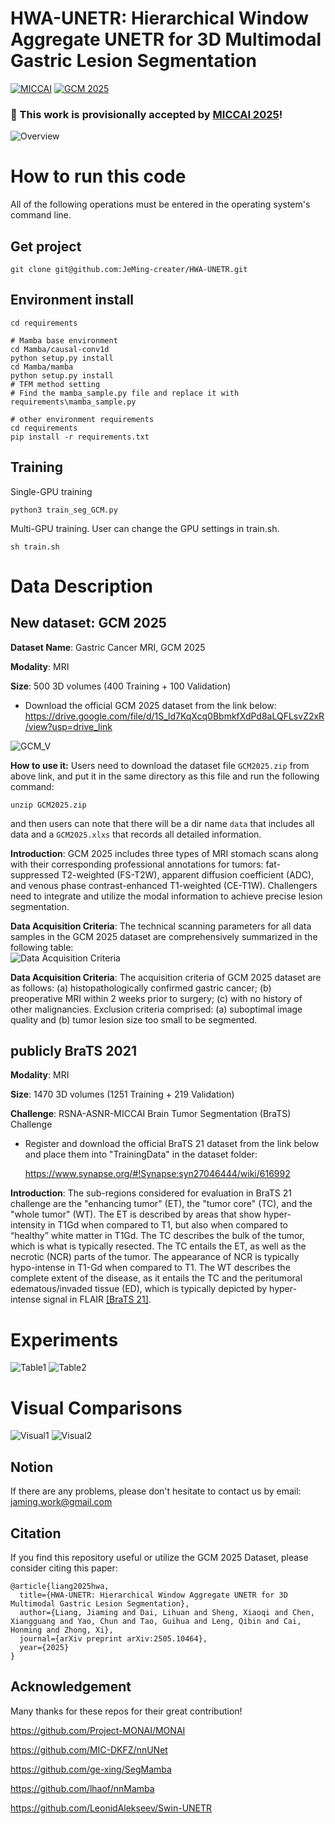# HWA-UNETR: Hierarchical Window Aggregate UNETR for 3D Multimodal Gastric Lesion Segmentation

[![MICCAI](https://img.shields.io/badge/MICCAI-Target_Conference-blue.svg)](https://miccai.org/)
[![GCM 2025](https://img.shields.io/badge/Dataset_Reference-Awesome_Medical_Dataset-orange.svg)](https://drive.google.com/file/d/1S_ld7KqXcq0BbmkfXdPd8aLQFLsvZ2xR/view?usp=drive_link)

### 🎉 This work is provisionally accepted by [MICCAI 2025](https://conferences.miccai.org/2025/en/default.asp)!

![Overview](./img/Overview.jpg)


# How to run this code
All of the following operations must be entered in the operating system's command line.

## Get project
```
git clone git@github.com:JeMing-creater/HWA-UNETR.git
```

## Environment install
```
cd requirements

# Mamba base environment
cd Mamba/causal-conv1d
python setup.py install
cd Mamba/mamba
python setup.py install
# TFM method setting
# Find the mamba_sample.py file and replace it with requirements\mamba_sample.py

# other environment requirements
cd requirements
pip install -r requirements.txt
```
## Training
Single-GPU training
```
python3 train_seg_GCM.py
```
Multi-GPU training. User can change the GPU settings in train.sh. 
```
sh train.sh
```


# Data Description
## New dataset:  GCM 2025
**Dataset Name**: Gastric Cancer MRI, GCM 2025

**Modality**: MRI

**Size**: 500 3D volumes (400 Training + 100 Validation)

- Download the official GCM 2025 dataset from the link below: <br>
    https://drive.google.com/file/d/1S_ld7KqXcq0BbmkfXdPd8aLQFLsvZ2xR/view?usp=drive_link

![GCM_V](./img/GCM_V.jpg)

**How to use it:**
Users need to download the dataset file `GCM2025.zip` from above link, and put it in the same directory as this file and run the following command:
```
unzip GCM2025.zip
```
and then users can note that there will be a dir name `data` that includes all data and a `GCM2025.xlxs` that records all detailed information.

**Introduction**: GCM 2025 includes three types of MRI stomach scans along with their corresponding professional annotations for tumors: fat-suppressed T2-weighted (FS-T2W), apparent diffusion coefficient (ADC), and venous phase contrast-enhanced T1-weighted (CE-T1W). Challengers need to integrate and utilize the modal information to achieve precise lesion segmentation.

**Data Acquisition Criteria**: The technical scanning parameters for all data samples in the GCM 2025 dataset are comprehensively summarized in the following table:<br>
![Data Acquisition Criteria](./img/DAC.jpg)

**Data Acquisition Criteria**: The acquisition criteria of GCM 2025 dataset are as follows: (a) histopathologically confirmed gastric cancer; (b) preoperative MRI within 2 weeks prior to surgery; (c) with no history of other malignancies. Exclusion criteria comprised: (a) suboptimal image quality and (b) tumor lesion size too small to be segmented. <br>



## publicly BraTS 2021

**Modality**: MRI

**Size**: 1470 3D volumes (1251 Training + 219 Validation)

**Challenge**: RSNA-ASNR-MICCAI Brain Tumor Segmentation (BraTS) Challenge

- Register and download the official BraTS 21 dataset from the link below and place them into "TrainingData" in the dataset folder:

  https://www.synapse.org/#!Synapse:syn27046444/wiki/616992

**Introduction**: The sub-regions considered for evaluation in BraTS 21 challenge are the "enhancing tumor" (ET), the "tumor core" (TC), and the "whole tumor" (WT). The ET is described by areas that show hyper-intensity in T1Gd when compared to T1, but also when compared to “healthy” white matter in T1Gd. The TC describes the bulk of the tumor, which is what is typically resected. The TC entails the ET, as well as the necrotic (NCR) parts of the tumor. The appearance of NCR is typically hypo-intense in T1-Gd when compared to T1. The WT describes the complete extent of the disease, as it entails the TC and the peritumoral edematous/invaded tissue (ED), which is typically depicted by hyper-intense signal in FLAIR [[BraTS 21]](http://braintumorsegmentation.org/).

# Experiments
![Table1](./img/Table1.jpg)
![Table2](./img/Table2.jpg)

# Visual Comparisons 
![Visual1](./img/Visual.png)
![Visual2](./img/Heatmap.png)

## Notion
If there are any problems, please don't hesitate to contact us by email: [jaming.work@gmail.com
](mailto:jaming.work@gmail.com
)

## Citation
If you find this repository useful or utilize the GCM 2025 Dataset, please consider citing this paper:
```
@article{liang2025hwa,
  title={HWA-UNETR: Hierarchical Window Aggregate UNETR for 3D Multimodal Gastric Lesion Segmentation},
  author={Liang, Jiaming and Dai, Lihuan and Sheng, Xiaoqi and Chen, Xiangguang and Yao, Chun and Tao, Guihua and Leng, Qibin and Cai, Honming and Zhong, Xi},
  journal={arXiv preprint arXiv:2505.10464},
  year={2025}
}
```

## Acknowledgement
Many thanks for these repos for their great contribution!

https://github.com/Project-MONAI/MONAI

https://github.com/MIC-DKFZ/nnUNet

https://github.com/ge-xing/SegMamba

https://github.com/lhaof/nnMamba

https://github.com/LeonidAlekseev/Swin-UNETR


